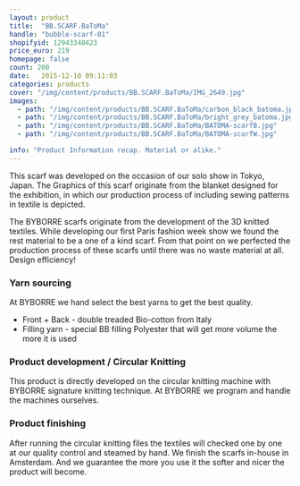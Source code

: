```yaml
---
layout: product
title:  "BB.SCARF.BaToMa"
handle: "bubble-scarf-01"
shopifyid: 12943340423
price_euro: 219
homepage: false
count: 200
date:   2015-12-10 09:11:03
categories: products
cover: "/img/content/products/BB.SCARF.BaToMa/IMG_2649.jpg"
images:
  - path: "/img/content/products/BB.SCARF.BaToMa/carbon_black_batoma.jpg"
  - path: "/img/content/products/BB.SCARF.BaToMa/bright_grey_batoma.jpg"
  - path: "/img/content/products/BB.SCARF.BaToMa/BATOMA-scarfB.jpg"
  - path: "/img/content/products/BB.SCARF.BaToMa/BATOMA-scarfW.jpg"

info: "Product Information recap. Material or alike."
---
```


This scarf was developed on the occasion of our solo show in Tokyo, Japan. The Graphics of this scarf originate from the blanket designed for the exhibition, in which our production process of including sewing patterns in textile is depicted.

The BYBORRE scarfs originate from the development of the 3D knitted textiles. While developing our first Paris fashion week show we found the rest material to be a one of a kind scarf.
From that point on we perfected the production process of these scarfs until there was no waste material at all. Design efficiency!

### Yarn sourcing

At BYBORRE we hand select the best yarns to get the best quality.

* Front + Back - double treaded Bio-cotton from Italy
* Filling yarn - special BB filling Polyester that will get more volume the more it is used

### Product development / Circular Knitting

This product is directly developed on the circular knitting machine with BYBORRE signature knitting technique. At BYBORRE we program and handle the machines ourselves.


### Product finishing

After running the circular knitting files the textiles will checked one by one at our quality control and steamed by hand. We finish the scarfs in-house in Amsterdam. And we guarantee the more you use it the softer and nicer the product will become.


